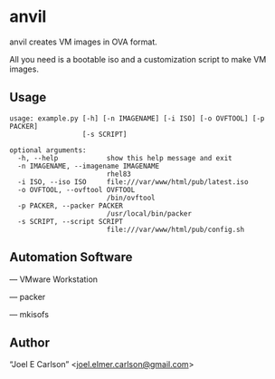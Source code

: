# anvil
anvil creates VM images in OVA format.

All you need is a bootable iso and a customization script to make
VM images.

## Usage

```
usage: example.py [-h] [-n IMAGENAME] [-i ISO] [-o OVFTOOL] [-p PACKER]
                  [-s SCRIPT]

optional arguments:
  -h, --help            show this help message and exit
  -n IMAGENAME, --imagename IMAGENAME
                        rhel83
  -i ISO, --iso ISO     file:///var/www/html/pub/latest.iso
  -o OVFTOOL, --ovftool OVFTOOL
                        /bin/ovftool
  -p PACKER, --packer PACKER
                        /usr/local/bin/packer
  -s SCRIPT, --script SCRIPT
                        file:///var/www/html/pub/config.sh
```

## Automation Software

&mdash; VMware Workstation

&mdash; packer

&mdash; mkisofs

## Author

&ldquo;Joel E Carlson&rdquo; &lt;joel.elmer.carlson@gmail.com&gt;
